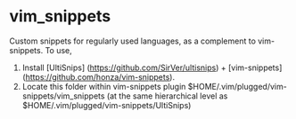 # vim_snippets
Custom snippets for regularly used languages, as a complement to vim-snippets.
To use,
1. Install [UltiSnips] (https://github.com/SirVer/ultisnips) + [vim-snippets] (https://github.com/honza/vim-snippets). 
2. Locate this folder within vim-snippets plugin $HOME/.vim/plugged/vim-snippets/vim_snippets (at the same hierarchical level as $HOME/.vim/plugged/vim-snippets/UltiSnips)
